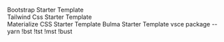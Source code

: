 Bootstrap Starter Template          
Tailwind Css Starter Template       
Materialize CSS Starter Template
Bulma Starter Template
vsce package --yarn
!bst
!tst
!mst
!bust


